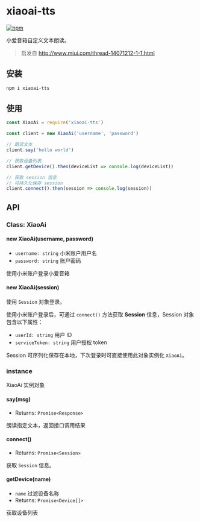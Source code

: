 # xiaoai-tts

[![npm](https://img.shields.io/npm/v/xiaoai-tts.svg)](https://www.npmjs.com/package/xiaoai-tts)

小爱音箱自定义文本朗读。

> 启发自 http://www.miui.com/thread-14071212-1-1.html

## 安装

```bash
npm i xiaoai-tts
```

## 使用

```javascript
const XiaoAi = require('xiaoai-tts')

const client = new XiaoAi('username', 'password')

// 朗读文本
client.say('hello world')

// 获取设备列表
client.getDevice().then(deviceList => console.log(deviceList))

// 获取 session 信息
// 可持久化保存 session
client.connect().then(session => console.log(session))
```

## API

### Class: XiaoAi

#### new XiaoAi(username, password)

- `username: string` 小米账户用户名
- `password: string` 账户密码

使用小米账户登录小爱音箱

#### new XiaoAi(session)

使用 `Session` 对象登录。

使用小米账户登录后，可通过 `connect()` 方法获取 **Session** 信息，Session 对象包含以下属性：

- `userId: string` 用户 ID
- `serviceToken: string` 用户授权 token

Session 可序列化保存在本地，下次登录时可直接使用此对象实例化 `XiaoAi`。

### instance

XiaoAi 实例对象

#### say(msg)

- Returns: `Promise<Response>`

朗读指定文本，返回接口调用结果

#### connect()

- Returns: `Promise<Session>`

获取 `Session` 信息。

#### getDevice(name)

- `name` 过滤设备名称
- Returns: `Promise<Device[]>`

获取设备列表
